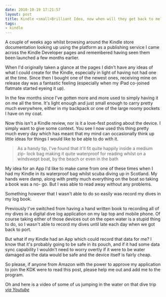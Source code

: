 ```yaml
---
date: 2010-10-19 17:21:57
layout: post
title: Kindle <small>Brilliant Idea, now when will they get back to me?</small>
tags:
- kindle
---
```


A couple of weeks ago whilst browsing around the Kindle store documentation
looking up using the platform as a publishing service I came across the Kindle
Developer pages and remembered having seen them been launched a few months
earlier.

When I'd originally taken a glance at the pages I didn't have any ideas of what
I could create for the Kindle, especially in light of having not had one at the
time. Since then I bought one of the newest ones, receiving mine on release day
was a fantastic feeling (especially when my iPad co-joined flatmate started
eyeing it up).

In the few months since I've gotten more and more used to simply having it on me
all the time. It's light enough and just small enough to carry pretty much
everywhere, either in my backpack or one of the large roomy pockets I have on my
coat.

Now this isn't a Kindle review, nor is it a love-fest posting about the device.
I simply want to give some context. You see I now used this thing pretty much
every day which has meant that my mind can occasionally think up little ideas
for things I would like to be able to do with it.


> As a handy tip, I've found that it'll fit quite happily inside a medium zip-
> lock bag making it quite waterproof for reading whilst on a windswept boat, by
> the beach or even in the bath

My idea for an App I'd like to make came from one of these times when I had my
Kindle in its waterproof bag whilst scuba diving up in Scotland. My hands were
damp, along with pretty much everything on the boat so taking a book was a no-
go. But I was able to read away without any problems.

Something however that I wasn't able to do so easily was record my dives in my
log book.

Previously I've switched from having a hand written book to recording all of my
dives in a digital dive log application on my lap top and mobile phone. Of
course taking either of those devices out on the open water is a stupid thing to
do, so I wasn't able to record my dives until late each day when we got back to
port.

But what if my Kindle had an App which could record that data for me? I know
that it's probably going to be safe in its pouch, and if it had some data sync
capability I wouldn't need to worry overtly if it were to be water damaged as
the data would be safe and the device itself is fairly cheap.

So please, if anyone from Amazon with the power to approve my application to
join the KDK were to read this post, please help me out and add me to the
program.

Oh and here is a video of some of us jumping in the water on that dive trip
[_via Youtube_](http://www.youtube.com/watch?v=gDv_kVD2O2c)
